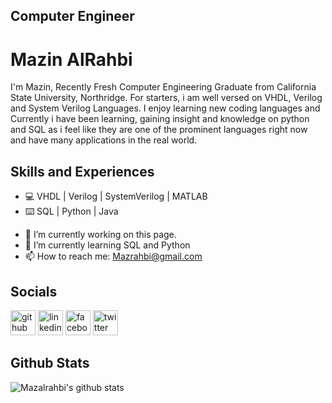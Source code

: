 ## Computer Engineer 

# Mazin AlRahbi
I'm Mazin, Recently Fresh Computer Engineering Graduate from California State University, Northridge. For starters, i am well versed on VHDL, Verilog and System Verilog Languages. I enjoy learning new coding languages and Currently i have been learning, gaining insight and knowledge on python and SQL as i feel like they are one of the prominent languages right now and have many applications in the real world.  



## Skills and Experiences
* 💻 VHDL | Verilog | SystemVerilog | MATLAB 
* ⌨️ SQL | Python | Java

- 🔭 I’m currently working on this page. 
- 🌱 I’m currently learning SQL and Python 
- 📫 How to reach me: Mazrahbi@gmail.com 

## Socials

[<img src='https://cdn.jsdelivr.net/npm/simple-icons@3.0.1/icons/github.svg' alt='github' height='40'>](https://github.com/Mazalrahbi)  [<img src='https://cdn.jsdelivr.net/npm/simple-icons@3.0.1/icons/linkedin.svg' alt='linkedin' height='40'>](https://www.linkedin.com/in/mazin-alrahbi-5b03a7157/)  [<img src='https://cdn.jsdelivr.net/npm/simple-icons@3.0.1/icons/facebook.svg' alt='facebook' height='40'>](https://www.facebook.com/Mazint0o0)  [<img src='https://cdn.jsdelivr.net/npm/simple-icons@3.0.1/icons/twitter.svg' alt='twitter' height='40'>](https://twitter.com/mazalrahbi)  

## Github Stats

![Mazalrahbi's github stats](https://github-readme-stats.vercel.app/api?username=mazalrahbi)
<!--
**Mazalrahbi/Mazalrahbi** is a ✨ _special_ ✨ repository because its `README.md` (this file) appears on your GitHub profile.

Here are some ideas to get you started:

- 🔭 I’m currently working on ...
- 🌱 I’m currently learning ...
- 👯 I’m looking to collaborate on ...
- 🤔 I’m looking for help with ...
- 💬 Ask me about ...
- 📫 How to reach me: ...
- 😄 Pronouns: ...
- ⚡ Fun fact: ...
-->
